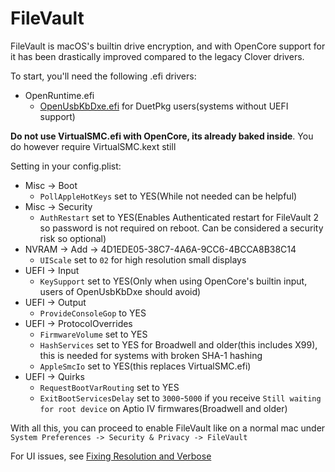 # FileVault

FileVault is macOS's builtin drive encryption, and with OpenCore support for it has been drastically improved compared to the legacy Clover drivers.

To start, you'll need the following .efi drivers:

* OpenRuntime.efi
  * [OpenUsbKbDxe.efi](https://github.com/acidanthera/OpenCorePkg/releases) for DuetPkg users(systems without UEFI support)

**Do not use VirtualSMC.efi with OpenCore, its already baked inside**. You do however require VirtualSMC.kext still

Setting in your config.plist:

* Misc -> Boot
  * `PollAppleHotKeys` set to YES(While not needed can be helpful)
* Misc -> Security
  * `AuthRestart` set to YES(Enables Authenticated restart for FileVault 2 so password is not required on reboot. Can be considered a security risk so optional)
* NVRAM -> Add -> 4D1EDE05-38C7-4A6A-9CC6-4BCCA8B38C14
  * `UIScale` set to `02` for high resolution small displays
* UEFI -> Input
  * `KeySupport` set to YES(Only when using OpenCore's builtin input, users of OpenUsbKbDxe should avoid)
* UEFI -> Output
  * `ProvideConsoleGop` to YES
* UEFI -> ProtocolOverrides
  * `FirmwareVolume` set to YES
  * `HashServices` set to YES for Broadwell and older(this includes X99), this is needed for systems with broken SHA-1 hashing
  * `AppleSmcIo` set to YES(this replaces VirtualSMC.efi)
* UEFI -> Quirks
  * `RequestBootVarRouting` set to YES
  * `ExitBootServicesDelay` set to `3000`-`5000` if you receive `Still waiting for root device` on Aptio IV firmwares(Broadwell and older)

With all this, you can proceed to enable FileVault like on a normal mac under `System Preferences -> Security & Privacy -> FileVault`

For UI issues, see [Fixing Resolution and Verbose](../../cosmetic/verbose.md)